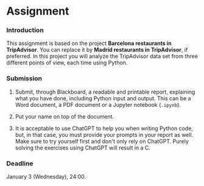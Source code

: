 # Assignment

### Introduction

This assignment is based on the project **Barcelona restaurants in TripAdvisor**. You can replace it by **Madrid restaurants in TripAdvisor**, if preferred. In this project you will analyze the TripAdvisor data set from three different points of view, each time using Python.

### Submission

1. Submit, through Blackboard, a readable and printable report, explaining what you have done, including Python input and output. This can be a Word document, a PDF document or a Jupyter notebook (`.ipynb`).

2. Put your name on top of the document.

3. It is acceptable to use ChatGPT to help you when writing Python code, but, in that case, you must provide your prompts in your report as well. Make sure to try yourself first and don't only rely on ChatGPT. Purely solving the exercises using ChatGPT will result in a C.

### Deadline

January 3 (Wednesday), 24:00.
